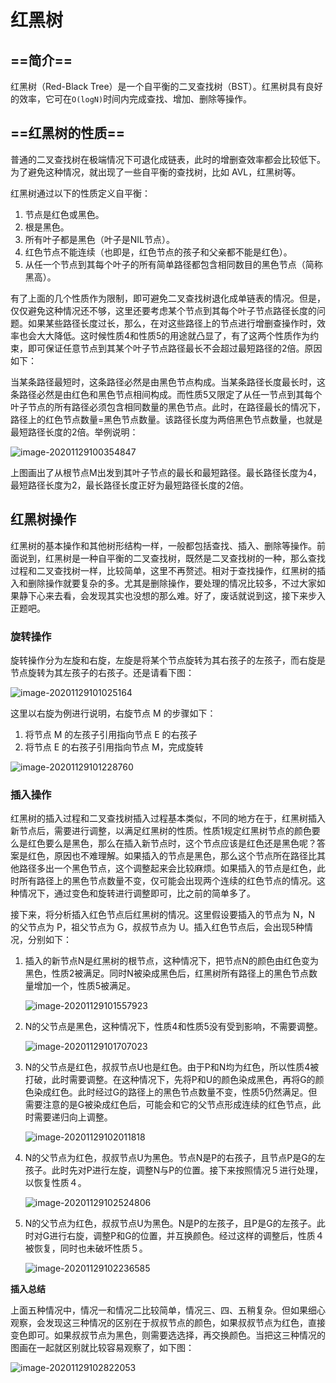 # 红黑树

## ==简介==

红黑树（Red-Black Tree）是一个自平衡的二叉查找树（BST）。红黑树具有良好的效率，它可在`O(logN)`时间内完成查找、增加、删除等操作。

## ==红黑树的性质==

普通的二叉查找树在极端情况下可退化成链表，此时的增删查效率都会比较低下。为了避免这种情况，就出现了一些自平衡的查找树，比如 AVL，红黑树等。

红黑树通过以下的性质定义自平衡：

1. 节点是红色或黑色。
2. 根是黑色。
3. 所有叶子都是黑色（叶子是NIL节点）。
4. 红色节点不能连续（也即是，红色节点的孩子和父亲都不能是红色）。
5. 从任一个节点到其每个叶子的所有简单路径都包含相同数目的黑色节点（简称黑高）。

有了上面的几个性质作为限制，即可避免二叉查找树退化成单链表的情况。但是，仅仅避免这种情况还不够，这里还要考虑某个节点到其每个叶子节点路径长度的问题。如果某些路径长度过长，那么，在对这些路径上的节点进行增删查操作时，效率也会大大降低。这时候性质4和性质5的用途就凸显了，有了这两个性质作为约束，即可保证任意节点到其某个叶子节点路径最长不会超过最短路径的2倍。原因如下：

当某条路径最短时，这条路径必然是由黑色节点构成。当某条路径长度最长时，这条路径必然是由红色和黑色节点相间构成。而性质5又限定了从任一节点到其每个叶子节点的所有路径必须包含相同数量的黑色节点。此时，在路径最长的情况下，路径上的红色节点数量=黑色节点数量。该路径长度为两倍黑色节点数量，也就是最短路径长度的2倍。举例说明：

![image-20201129100354847](D:\notes\面试准备\数据结构与算法\树\红黑树.assets\image-20201129100354847.png)

上图画出了从根节点M出发到其叶子节点的最长和最短路径。最长路径长度为4，最短路径长度为2，最长路径长度正好为最短路径长度的2倍。

## 红黑树操作

红黑树的基本操作和其他树形结构一样，一般都包括查找、插入、删除等操作。前面说到，红黑树是一种自平衡的二叉查找树，既然是二叉查找树的一种，那么查找过程和二叉查找树一样，比较简单，这里不再赘述。相对于查找操作，红黑树的插入和删除操作就要复杂的多。尤其是删除操作，要处理的情况比较多，不过大家如果静下心来去看，会发现其实也没想的那么难。好了，废话就说到这，接下来步入正题吧。

### 旋转操作

旋转操作分为左旋和右旋，左旋是将某个节点旋转为其右孩子的左孩子，而右旋是节点旋转为其左孩子的右孩子。还是请看下图：

![image-20201129101025164](D:\notes\面试准备\数据结构与算法\树\红黑树.assets\image-20201129101025164.png)

这里以右旋为例进行说明，右旋节点 M 的步骤如下：

1. 将节点 M 的左孩子引用指向节点 E 的右孩子
2. 将节点 E 的右孩子引用指向节点 M，完成旋转

![image-20201129101228760](D:\notes\面试准备\数据结构与算法\树\红黑树.assets\image-20201129101228760.png)

### 插入操作

红黑树的插入过程和二叉查找树插入过程基本类似，不同的地方在于，红黑树插入新节点后，需要进行调整，以满足红黑树的性质。性质1规定红黑树节点的颜色要么是红色要么是黑色，那么在插入新节点时，这个节点应该是红色还是黑色呢？答案是红色，原因也不难理解。如果插入的节点是黑色，那么这个节点所在路径比其他路径多出一个黑色节点，这个调整起来会比较麻烦。如果插入的节点是红色，此时所有路径上的黑色节点数量不变，仅可能会出现两个连续的红色节点的情况。这种情况下，通过变色和旋转进行调整即可，比之前的简单多了。

接下来，将分析插入红色节点后红黑树的情况。这里假设要插入的节点为 N，N 的父节点为 P，祖父节点为 G，叔叔节点为 U。插入红色节点后，会出现5种情况，分别如下：

1. 插入的新节点N是红黑树的根节点，这种情况下，把节点N的颜色由红色变为黑色，性质2被满足。同时N被染成黑色后，红黑树所有路径上的黑色节点数量增加一个，性质5被满足。

   ![image-20201129101557923](D:\notes\面试准备\数据结构与算法\树\红黑树.assets\image-20201129101557923.png)

2. N的父节点是黑色，这种情况下，性质4和性质5没有受到影响，不需要调整。

   ![image-20201129101707023](D:\notes\面试准备\数据结构与算法\树\红黑树.assets\image-20201129101707023.png)

3. N的父节点是红色，叔叔节点U也是红色。由于P和N均为红色，所以性质4被打破，此时需要调整。在这种情况下，先将P和U的颜色染成黑色，再将G的颜色染成红色。此时经过G的路径上的黑色节点数量不变，性质5仍然满足。但需要注意的是G被染成红色后，可能会和它的父节点形成连续的红色节点，此时需要递归向上调整。

   ![image-20201129102011818](D:\notes\面试准备\数据结构与算法\树\红黑树.assets\image-20201129102011818.png)

4. N的父节点为红色，叔叔节点U为黑色。节点N是P的右孩子，且节点P是G的左孩子。此时先对P进行左旋，调整N与P的位置。接下来按照情况５进行处理，以恢复性质４。

   ![image-20201129102524806](D:\notes\面试准备\数据结构与算法\树\红黑树.assets\image-20201129102524806.png)

5. N的父节点为红色，叔叔节点U为黑色。N是P的左孩子，且P是G的左孩子。此时对G进行右旋，调整P和G的位置，并互换颜色。经过这样的调整后，性质４被恢复，同时也未破坏性质５。

   ![image-20201129102236585](D:\notes\面试准备\数据结构与算法\树\红黑树.assets\image-20201129102236585.png)

**插入总结**

上面五种情况中，情况一和情况二比较简单，情况三、四、五稍复杂。但如果细心观察，会发现这三种情况的区别在于叔叔节点的颜色，如果叔叔节点为红色，直接变色即可。如果叔叔节点为黑色，则需要选选择，再交换颜色。当把这三种情况的图画在一起就区别就比较容易观察了，如下图：

![image-20201129102822053](D:\notes\面试准备\数据结构与算法\树\红黑树.assets\image-20201129102822053.png)

